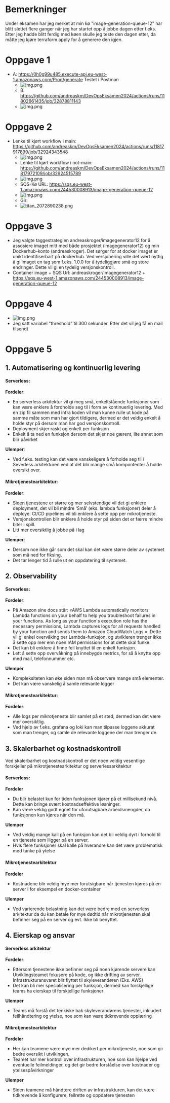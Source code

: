 # Bemerkninger
Under eksamen har jeg merket at min kø "image-generation-queue-12" har blitt slettet flere ganger når jeg har startet opp å jobbe dagen etter f.eks.
Etter jeg hadde blitt ferdig med køen skulle jeg teste den dagen etter, da måtte jeg kjøre terraform apply for å generere den igjen.

# Oppgave 1
* A: https://0h0g99u485.execute-api.eu-west-1.amazonaws.com/Prod/generate
      Testet i Postman 
  * ![img.png](images/img.png)
  * B: https://github.com/andreaskm/DevOpsEksamen2024/actions/runs/11802661435/job/32878811143
  * ![img.png](images/img2.png)
# Oppgave 2
  * Lenke til kjørt workflow i main: https://github.com/andreaskm/DevOpsEksamen2024/actions/runs/11817917899/job/32924343548
    * ![img.png](images/img4.png)
    * Lenke til kjørt workflow i not-main: https://github.com/andreaskm/DevOpsEksamen2024/actions/runs/11817972109/job/32924515789
    * ![img.png](images/img5.png)
    * SQS-Kø URL: https://sqs.eu-west-1.amazonaws.com/244530008913/image-generation-queue-12
    * ![img.png](images/img3.png)
    * Gir:
    * ![titan_2072890238.png](images/titan_2072890238.png)
# Oppgave 3
  * Jeg valgte taggestrategien andreaskroger/imagegenerator12 for å assosiere imaget mitt med både prosjektet (imagegenerator12) og min Dockerhub-konto (andreaskroger). Det sørger for at docker imaget er unikt identifiserbart på dockerhub. Ved versjonering ville det vært nyttig å gi imaget en tag som f.eks. 1.0.0 for å tydeliggjøre små og store endringer. Dette vil gi en tydelig versjonskontroll.
  * Container image + SQS Url: andreaskroger/imagegenerator12 + https://sqs.eu-west-1.amazonaws.com/244530008913/image-generation-queue-12
# Oppgave 4
* ![img.png](images/img6.png)
* Jeg satt variabel "threshold" til 300 sekunder. Etter det vil jeg få en mail tilsendt

# Oppgave 5

## 1.	Automatisering og kontinuerlig levering

#### Serverless:

**Fordeler**:

* En serverless arkitektur vil gi meg små, enkeltstående funksjoner som kan være enklere å fordholde seg til i form av kontinuerlig levering. Med en zip fil sammen med infra koden vil man kunne rulle ut kode på samme måte som man har gjort tildigere, dermed er det veldig enkelt å holde styr på dersom man har god versjonskontroll.
* Deployment skjer raskt og enkelt per funksjon
* Enkelt å ta ned en funksjon dersom det skjer noe gærent, lite annet som blir påvirket

**Ulemper**:

- Ved f.eks. testing kan det være vanskeligere å forholde seg til i Severless arkitekturen ved at det blir mange små kompontenter å holde oversikt over.

#### Mikrotjenestearkitektur:

**Fordeler**:

- Siden tjenestene er større og mer selvstendige vil det gi enklere deployment, det vil bli mindre ‘Små’ (eks. lambda funksjoner) deler å deploye. CI/CD pipelines vil bli enklere å sette opp per mikrotjeneste.
- Versjonskontrollen blir enklere å holde styr på siden det er færre mindre biter i spill.
- Litt mer oversiktlig å jobbe på i lag

**Ulemper**:

- Dersom noe ikke går som det skal kan det være større deler av systemet som må ned for fiksing.
- Det tar lenger tid å rulle ut en oppdatering til systemet.

## 2.	Observability

#### Serverless:

**Fordeler**:

- På Amazon sine docs står: «AWS Lambda automatically monitors Lambda functions on your behalf to help you troubleshoot failures in your functions. As long as your function's execution role has the necessary permissions, Lambda captures logs for all requests handled by your function and sends them to Amazon CloudWatch Logs.». Dette vil gi enkel overvåking per Lambda-funksjon, og utvikleren trenger ikke å sette opp mer enn noen IAM permissions for at dette skal funke.
- Det kan bli enklere å finne feil knyttet til en enkelt funksjon.
- Lett å sette opp overvåkning på innebygde metrics, for så å knytte opp med mail, telefonnummer etc.

**Ulemper**

- Kompleksiteten kan øke siden man må observere mange små elementer.
- Det kan være vanskelig å samle relevante logger

#### Mikrotjenestearkitektur:

**Fordeler**:

- Alle logs per mikrotjeneste blir samlet på et sted, dermed kan det være mer oversiktlig.
- Ved hjelp av f.eks. grafana og loki kan man tilpasse loggene akkurat som man trenger, og samle de relevante loggene der man trenger de.

## 3.	Skalerbarhet og kostnadskontroll
Ved skalerbarhet og kostnadskontroll er det noen veldig vesentlige forskjeller på mikrotjenestearkitektur og serverlessarkitektur
#### Serverless:

**Fordeler**

- Du blir belastet kun for tiden funksjonen kjører på et millisekund nivå. Dette kan bringe svært kostnadseffektive løsninger.
- Kan være veldig godt egnet for uforutsigbare arbeidsmengder, da funksjonen kun kjøres når den må.

**Ulemper**

- Ved veldig mange kall på en funksjon kan det bli veldig dyrt i forhold til en tjeneste som lligger på en server.
- Hvis flere funksjoner skal kalle på hverandre kan det være problematisk med tanke på ytelse

#### Mikrotjenestearkitektur

**Fordeler**

- Kostnadene blir veldig mye mer forutsigbare når tjenesten kjøres på en server i for eksempel en docker-container

**Ulemper**

- Ved varierende belastning kan det være bedre med en serverless arkitektur da du kan betale for mye dødtid når mikrotjenesten skal befinner seg på en server og evt. Ikke bli benyttet.

## 4.	Eierskap og ansvar

#### Serverless arkitektur

**Fordeler**:

- Ettersom tjenestene ikke befinner seg på noen kjørende servere kan Utviklingsteamet fokusere på kode, og ikke drifting av server. Infrastrukturansvaret blir flyttet til skyleverandøren (Eks. AWS)
- Det kan bli mer spesialisering per funksjon, dermed kan forskjellige teams ha eierskap til forskjellige funksjoner

**Ulemper**

- Teams må forstå det tenkiske bak skyleverandørens tjenester, inkludert feilhåndtering og ytelse, noe som kan være tidkrevende opplæring
#### Mikrotjenestearkitektur

**Fordeler**
- Her kan teamene være mye mer dedikert per mikrotjeneste, noe som gir bedre oversikt i utvikingen.
- Teamet har mer kontroll over infrastrukturen, noe som kan hjelpe ved eventuelle feilmeldinger, og det gir bedre forståelse over kostnader og ytelsespåvirkninger

**Ulemper**

- Siden teamene må håndtere driften av infrastrukturen, kan det være tidkrevende å konfigurere, feilrette og oppdatere tjenesten



